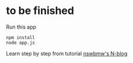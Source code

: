 # to be finished

Run this app

	npm install
	node app.js
	

Learn step by step from tutorial [nswbmw's N-blog](https://github.com/nswbmw/N-blog)